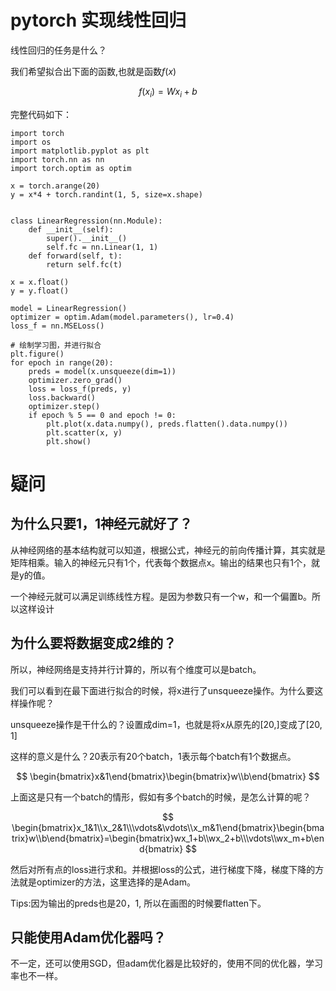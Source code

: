 # pytorch 实现线性回归

线性回归的任务是什么？

我们希望拟合出下面的函数,也就是函数$f(x)$

$$
f(x_i)=Wx_i+b
$$

完整代码如下：

```
import torch
import os
import matplotlib.pyplot as plt
import torch.nn as nn
import torch.optim as optim

x = torch.arange(20)
y = x*4 + torch.randint(1, 5, size=x.shape)


class LinearRegression(nn.Module):
    def __init__(self):
        super().__init__()
        self.fc = nn.Linear(1, 1)
    def forward(self, t):
        return self.fc(t)

x = x.float()
y = y.float()

model = LinearRegression()
optimizer = optim.Adam(model.parameters(), lr=0.4)
loss_f = nn.MSELoss()

# 绘制学习图，并进行拟合
plt.figure()
for epoch in range(20):
    preds = model(x.unsqueeze(dim=1))
    optimizer.zero_grad()
    loss = loss_f(preds, y)
    loss.backward()
    optimizer.step()
    if epoch % 5 == 0 and epoch != 0:
        plt.plot(x.data.numpy(), preds.flatten().data.numpy())
        plt.scatter(x, y)
        plt.show()
```
# 疑问

## 为什么只要1，1神经元就好了？

从神经网络的基本结构就可以知道，根据公式，神经元的前向传播计算，其实就是矩阵相乘。输入的神经元只有1个，代表每个数据点x。输出的结果也只有1个，就是y的值。

一个神经元就可以满足训练线性方程。是因为参数只有一个w，和一个偏置b。所以这样设计

## 为什么要将数据变成2维的？

所以，神经网络是支持并行计算的，所以有个维度可以是batch。

我们可以看到在最下面进行拟合的时候，将x进行了unsqueeze操作。为什么要这样操作呢？

unsqueeze操作是干什么的？设置成dim=1，也就是将x从原先的[20,]变成了[20, 1]

这样的意义是什么？20表示有20个batch，1表示每个batch有1个数据点。

$$
\begin{bmatrix}x&1\end{bmatrix}\begin{bmatrix}w\\b\end{bmatrix}
$$

上面这是只有一个batch的情形，假如有多个batch的时候，是怎么计算的呢？

$$
\begin{bmatrix}x_1&1\\x_2&1\\\vdots&\vdots\\x_m&1\end{bmatrix}\begin{bmatrix}w\\b\end{bmatrix}=\begin{bmatrix}wx_1+b\\wx_2+b\\\vdots\\wx_m+b\end{bmatrix}
$$

然后对所有点的loss进行求和。并根据loss的公式，进行梯度下降，梯度下降的方法就是optimizer的方法，这里选择的是Adam。


Tips:因为输出的preds也是20，1, 所以在画图的时候要flatten下。 

## 只能使用Adam优化器吗？

不一定，还可以使用SGD，但adam优化器是比较好的，使用不同的优化器，学习率也不一样。

